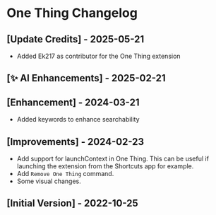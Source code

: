 # One Thing Changelog

## [Update Credits] - 2025-05-21
- Added Ek217 as contributor for the One Thing extension

## [✨ AI Enhancements] - 2025-02-21

## [Enhancement] - 2024-03-21

- Added keywords to enhance searchability

## [Improvements] - 2024-02-23

- Add support for launchContext in One Thing. This can be useful if launching the extension from the Shortcuts app for example.
- Add `Remove One Thing` command.
- Some visual changes.

## [Initial Version] - 2022-10-25
